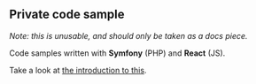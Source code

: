 Private code sample
-------------------

*Note: this is unusable, and should only be taken as a docs piece.*

Code samples written with **Symfony** (PHP) and **React** (JS).

Take a look at [the introduction to this](https://dev.to/keywinf/eventsourcing-websocket-almost-no-page-load-201h).
